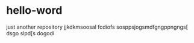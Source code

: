# hello-word
just another repository
jjkdkmsoosal fcdiofs sosppsjogsmdfgngppngngs[ dsgo slpd[s dogodi 
